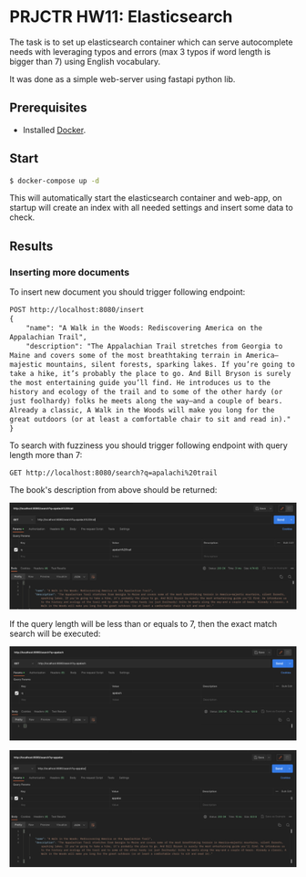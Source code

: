 # PRJCTR HW11: Elasticsearch

The task is to set up elasticsearch container which can serve 
autocomplete needs with leveraging typos and errors 
(max 3 typos if word length is bigger than 7) using English vocabulary.

It was done as a simple web-server using fastapi python lib.

## Prerequisites

* Installed [Docker](https://www.docker.com/products/docker-desktop/).

## Start

```bash
$ docker-compose up -d
```

This will automatically start the elasticsearch container and web-app, 
on startup will create an index with all needed settings and insert 
some data to check.

## Results

### Inserting more documents

To insert new document you should trigger following endpoint:

```
POST http://localhost:8080/insert
{
    "name": "A Walk in the Woods: Rediscovering America on the Appalachian Trail",
    "description": "The Appalachian Trail stretches from Georgia to Maine and covers some of the most breathtaking terrain in America—majestic mountains, silent forests, sparking lakes. If you’re going to take a hike, it’s probably the place to go. And Bill Bryson is surely the most entertaining guide you’ll find. He introduces us to the history and ecology of the trail and to some of the other hardy (or just foolhardy) folks he meets along the way—and a couple of bears. Already a classic, A Walk in the Woods will make you long for the great outdoors (or at least a comfortable chair to sit and read in)."
}
```

To search with fuzziness you should trigger following endpoint 
with query length more than 7:

```
GET http://localhost:8080/search?q=apalachi%20trail
```

The book's description from above should be returned:

![Fuzzy search success](./images/fuzzy_success.png)

If the query length will be less than or equals to 7, 
then the exact match search will be executed:

![Exact match wrong](./images/exact_match_wrong.png)

![Exact match success](./images/exact_match_success.png)
